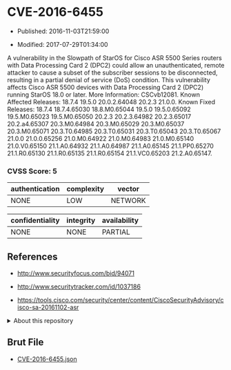 # CVE-2016-6455

- Published: 2016-11-03T21:59:00

- Modified: 2017-07-29T01:34:00

A vulnerability in the Slowpath of StarOS for Cisco ASR 5500 Series routers with Data Processing Card 2 (DPC2) could allow an unauthenticated, remote attacker to cause a subset of the subscriber sessions to be disconnected, resulting in a partial denial of service (DoS) condition. This vulnerability affects Cisco ASR 5500 devices with Data Processing Card 2 (DPC2) running StarOS 18.0 or later. More Information: CSCvb12081. Known Affected Releases: 18.7.4 19.5.0 20.0.2.64048 20.2.3 21.0.0. Known Fixed Releases: 18.7.4 18.7.4.65030 18.8.M0.65044 19.5.0 19.5.0.65092 19.5.M0.65023 19.5.M0.65050 20.2.3 20.2.3.64982 20.2.3.65017 20.2.a4.65307 20.3.M0.64984 20.3.M0.65029 20.3.M0.65037 20.3.M0.65071 20.3.T0.64985 20.3.T0.65031 20.3.T0.65043 20.3.T0.65067 21.0.0 21.0.0.65256 21.0.M0.64922 21.0.M0.64983 21.0.M0.65140 21.0.V0.65150 21.1.A0.64932 21.1.A0.64987 21.1.A0.65145 21.1.PP0.65270 21.1.R0.65130 21.1.R0.65135 21.1.R0.65154 21.1.VC0.65203 21.2.A0.65147.

### CVSS Score: **5**

| authentication | complexity | vector |
| --- | --- | --- |
| NONE | LOW | NETWORK |

| confidentiality | integrity | availability |
| --- | --- | --- |
| NONE | NONE | PARTIAL |

## References

* http://www.securityfocus.com/bid/94071

* http://www.securitytracker.com/id/1037186

* https://tools.cisco.com/security/center/content/CiscoSecurityAdvisory/cisco-sa-20161102-asr

<details>
<summary>About this repository</summary> 

  This repository is part of the project [Live Hack CVE](https://github.com/Live-Hack-CVE). Main website can be found [www.live-hack.org](https://www.live-hack.org) 
  
  Made by [Sn0wAlice](https://github.com/Sn0wAlice) for the people that care about security and need to have a feed of the latest CVEs. Hope you enjoy it, don't forget to star the repo and follow me on [Twitter](https://twitter.com/Sn0wAlice) and [Github](https://github.com/Sn0wAlice). And that is my [personnal website](https://www.alice-snow.me/)

  - [Home Page](https://github.com/Live-Hack-CVE)
  - [Framework](https://github.com/Live-Hack-CVE/cve-framework)
  - [CVE database](https://github.com/Live-Hack-CVE/full_database)
  - [Changelog](https://github.com/Live-Hack-CVE/Changelog)
</details>

## Brut File

* [CVE-2016-6455.json](https://raw.githubusercontent.com/Live-Hack-CVE/full_database/main/cves/2016/CVE-2016-6455.json)

